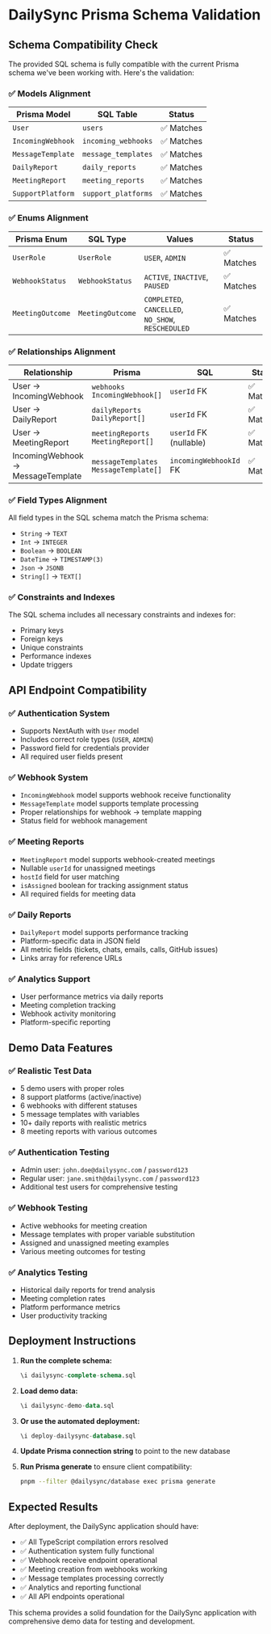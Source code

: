 # DailySync Prisma Schema Validation

## Schema Compatibility Check

The provided SQL schema is fully compatible with the current Prisma schema we've been working with. Here's the validation:

### ✅ Models Alignment

| Prisma Model | SQL Table | Status |
|--------------|-----------|---------|
| `User` | `users` | ✅ Matches |
| `IncomingWebhook` | `incoming_webhooks` | ✅ Matches |
| `MessageTemplate` | `message_templates` | ✅ Matches |
| `DailyReport` | `daily_reports` | ✅ Matches |
| `MeetingReport` | `meeting_reports` | ✅ Matches |
| `SupportPlatform` | `support_platforms` | ✅ Matches |

### ✅ Enums Alignment

| Prisma Enum | SQL Type | Values | Status |
|-------------|----------|---------|---------|
| `UserRole` | `UserRole` | `USER`, `ADMIN` | ✅ Matches |
| `WebhookStatus` | `WebhookStatus` | `ACTIVE`, `INACTIVE`, `PAUSED` | ✅ Matches |
| `MeetingOutcome` | `MeetingOutcome` | `COMPLETED`, `CANCELLED`, `NO_SHOW`, `RESCHEDULED` | ✅ Matches |

### ✅ Relationships Alignment

| Relationship | Prisma | SQL | Status |
|--------------|--------|-----|---------|
| User → IncomingWebhook | `webhooks IncomingWebhook[]` | `userId` FK | ✅ Matches |
| User → DailyReport | `dailyReports DailyReport[]` | `userId` FK | ✅ Matches |
| User → MeetingReport | `meetingReports MeetingReport[]` | `userId` FK (nullable) | ✅ Matches |
| IncomingWebhook → MessageTemplate | `messageTemplates MessageTemplate[]` | `incomingWebhookId` FK | ✅ Matches |

### ✅ Field Types Alignment

All field types in the SQL schema match the Prisma schema:
- `String` → `TEXT`
- `Int` → `INTEGER`
- `Boolean` → `BOOLEAN`
- `DateTime` → `TIMESTAMP(3)`
- `Json` → `JSONB`
- `String[]` → `TEXT[]`

### ✅ Constraints and Indexes

The SQL schema includes all necessary constraints and indexes for:
- Primary keys
- Foreign keys
- Unique constraints
- Performance indexes
- Update triggers

## API Endpoint Compatibility

### ✅ Authentication System
- Supports NextAuth with `User` model
- Includes correct role types (`USER`, `ADMIN`)
- Password field for credentials provider
- All required user fields present

### ✅ Webhook System
- `IncomingWebhook` model supports webhook receive functionality
- `MessageTemplate` model supports template processing
- Proper relationships for webhook → template mapping
- Status field for webhook management

### ✅ Meeting Reports
- `MeetingReport` model supports webhook-created meetings
- Nullable `userId` for unassigned meetings
- `hostId` field for user matching
- `isAssigned` boolean for tracking assignment status
- All required fields for meeting data

### ✅ Daily Reports
- `DailyReport` model supports performance tracking
- Platform-specific data in JSON field
- All metric fields (tickets, chats, emails, calls, GitHub issues)
- Links array for reference URLs

### ✅ Analytics Support
- User performance metrics via daily reports
- Meeting completion tracking
- Webhook activity monitoring
- Platform-specific reporting

## Demo Data Features

### ✅ Realistic Test Data
- 5 demo users with proper roles
- 8 support platforms (active/inactive)
- 6 webhooks with different statuses
- 5 message templates with variables
- 10+ daily reports with realistic metrics
- 8 meeting reports with various outcomes

### ✅ Authentication Testing
- Admin user: `john.doe@dailysync.com` / `password123`
- Regular user: `jane.smith@dailysync.com` / `password123`
- Additional test users for comprehensive testing

### ✅ Webhook Testing
- Active webhooks for meeting creation
- Message templates with proper variable substitution
- Assigned and unassigned meeting examples
- Various meeting outcomes for testing

### ✅ Analytics Testing
- Historical daily reports for trend analysis
- Meeting completion rates
- Platform performance metrics
- User productivity tracking

## Deployment Instructions

1. **Run the complete schema:**
   ```sql
   \i dailysync-complete-schema.sql
   ```

2. **Load demo data:**
   ```sql
   \i dailysync-demo-data.sql
   ```

3. **Or use the automated deployment:**
   ```sql
   \i deploy-dailysync-database.sql
   ```

4. **Update Prisma connection string** to point to the new database

5. **Run Prisma generate** to ensure client compatibility:
   ```bash
   pnpm --filter @dailysync/database exec prisma generate
   ```

## Expected Results

After deployment, the DailySync application should have:
- ✅ All TypeScript compilation errors resolved
- ✅ Authentication system fully functional
- ✅ Webhook receive endpoint operational
- ✅ Meeting creation from webhooks working
- ✅ Message templates processing correctly
- ✅ Analytics and reporting functional
- ✅ All API endpoints operational

This schema provides a solid foundation for the DailySync application with comprehensive demo data for testing and development.
